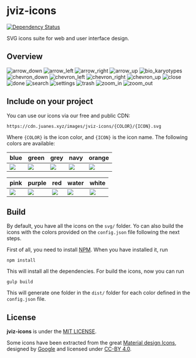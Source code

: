 # jviz-icons

[![Dependency Status](https://david-dm.org/jviz/jviz-icons.svg?style=flat-square)](https://david-dm.org/jviz/jviz-icons)

SVG icons suite for web and user interface design.


## Overview

![arrow_down](http://cdn.juanes.xyz/images/jviz-icons/blue/arrow_down.svg)
![arrow_left](http://cdn.juanes.xyz/images/jviz-icons/blue/arrow_left.svg)
![arrow_right](http://cdn.juanes.xyz/images/jviz-icons/blue/arrow_right.svg)
![arrow_up](http://cdn.juanes.xyz/images/jviz-icons/blue/arrow_up.svg)
![bio_karyotypes](http://cdn.juanes.xyz/images/jviz-icons/blue/bio_karyotypes.svg)
![chevron_down](http://cdn.juanes.xyz/images/jviz-icons/blue/chevron_down.svg)
![chevron_left](http://cdn.juanes.xyz/images/jviz-icons/blue/chevron_left.svg)
![chevron_right](http://cdn.juanes.xyz/images/jviz-icons/blue/chevron_right.svg)
![chevron_up](http://cdn.juanes.xyz/images/jviz-icons/blue/chevron_up.svg)
![close](http://cdn.juanes.xyz/images/jviz-icons/blue/close.svg)
![done](http://cdn.juanes.xyz/images/jviz-icons/blue/done.svg)
![search](http://cdn.juanes.xyz/images/jviz-icons/blue/search.svg)
![settings](http://cdn.juanes.xyz/images/jviz-icons/blue/settings.svg)
![trash](http://cdn.juanes.xyz/images/jviz-icons/blue/trash.svg)
![zoom_in](http://cdn.juanes.xyz/images/jviz-icons/blue/zoom_in.svg)
![zoom_out](http://cdn.juanes.xyz/images/jviz-icons/blue/zoom_out.svg)   


## Include on your project

You can use our icons via our free and public CDN:

```
https://cdn.juanes.xyz/images/jviz-icons/{COLOR}/{ICON}.svg
```

Where `{COLOR}` is the icon color, and `{ICON}` is the icon name. The following colors are available:

| blue | green | grey | navy | orange |
| ---- | ----- | ---- | ---- | ------ |
| ![](http://cdn.juanes.xyz/images/jviz-icons/blue/done.svg) |  ![](http://cdn.juanes.xyz/images/jviz-icons/green/done.svg) | ![](http://cdn.juanes.xyz/images/jviz-icons/grey/done.svg) | ![](http://cdn.juanes.xyz/images/jviz-icons/navy/done.svg) | ![](http://cdn.juanes.xyz/images/jviz-icons/orange/done.svg) |

| pink | purple | red | water | white |
| ---- | ------ | --- | ----- | ----- |
| ![](http://cdn.juanes.xyz/images/jviz-icons/pink/done.svg) |  ![](http://cdn.juanes.xyz/images/jviz-icons/purple/done.svg) | ![](http://cdn.juanes.xyz/images/jviz-icons/red/done.svg) | ![](http://cdn.juanes.xyz/images/jviz-icons/water/done.svg) | ![](http://cdn.juanes.xyz/images/jviz-icons/white/done.svg) |


## Build

By default, you have all the icons on the `svg/` folder. Yo can also build the icons with the colors provided on the `config.json` file following the next steps.

First of all, you need to install [NPM](https://npmjs.com). When you have installed it, run

```
npm install
```

This will install all the dependencies. For build the icons, now you can run

```
gulp build
```

This will generate one folder in the `dist/` folder for each color defined in the `config.json` file.


## License

**jviz-icons** is under the [MIT LICENSE](./LICENSE).

Some icons have been extracted from the great [Material design Icons](https://design.google.com/icons/), designed by [Google](https://google.com) and licensed under [CC-BY 4.0](https://creativecommons.org/licenses/by/4.0/).
